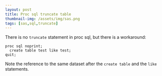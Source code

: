 ```yaml
---
layout: post
title: Proc sql truncate table
thumbnail-img: /assets/img/sas.png
tags: [sas,sql,truncate]
---
```


There is no `truncate` statement in proc sql, but there is a workaround:  
```
proc sql noprint;
  create table test like test;
quit;
```

Note the reference to the same dataset after the `create table` and the `like` statements.

